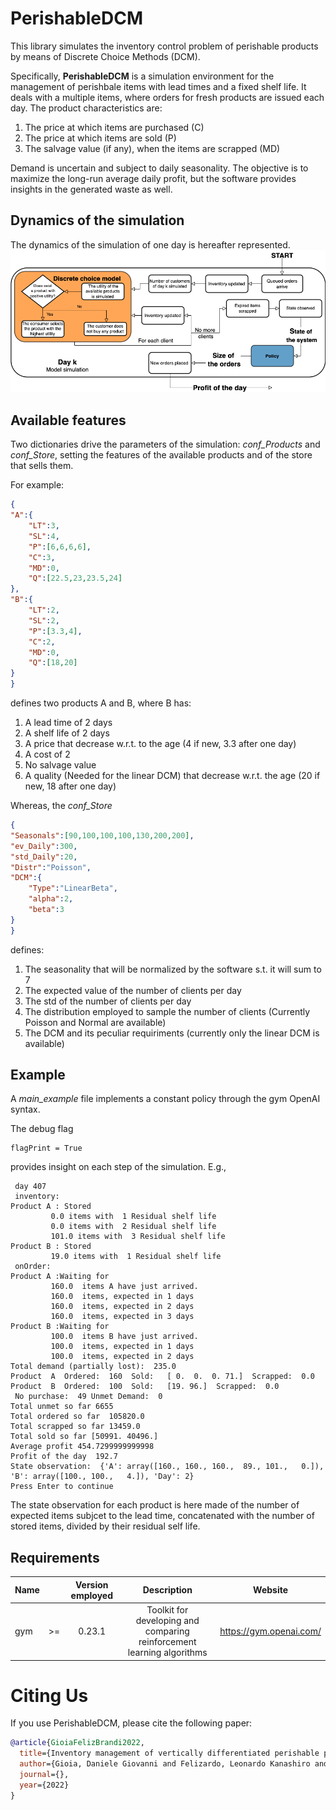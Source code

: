 # PerishableDCM

This library simulates the inventory control problem of perishable products by means of Discrete Choice Methods (DCM).

Specifically, **PerishableDCM** is a simulation environment for the management of perishbale items with lead times and a fixed shelf life. It deals with a multiple items, where orders for fresh products are issued each day. The product characteristics are:

1. The price at which items are purchased (C)
2. The price at which items are sold (P)
3. The salvage value (if any), when the items are scrapped (MD)

Demand is uncertain and subject to daily seasonality. The objective is to maximize the long-run average daily profit, but the software provides insights in the generated waste as well.

## Dynamics of the simulation

The dynamics of the simulation of one day is hereafter represented.
![plot](./etc/DCM_dynamics.png)

## Available features

Two dictionaries drive the parameters of the simulation: *conf_Products* and *conf_Store*, setting the features of the available products and of the store that sells them.

For example:

```json
{
"A":{
    "LT":3,
    "SL":4,
    "P":[6,6,6,6],
    "C":3,
    "MD":0,
    "Q":[22.5,23,23.5,24]
},
"B":{
    "LT":2,
    "SL":2,
    "P":[3.3,4],
    "C":2,
    "MD":0,
    "Q":[18,20]
}
}
```

defines two products A and B, where B has:

1. A lead time of 2 days
2. A shelf life of 2 days
3. A price that decrease w.r.t. to the age (4 if new, 3.3 after one day)
4. A cost of 2
5. No salvage value
6. A quality (Needed for the linear DCM) that decrease w.r.t. the age (20 if new, 18 after one day)

Whereas, the *conf_Store*

```json
{
"Seasonals":[90,100,100,100,130,200,200],
"ev_Daily":300,
"std_Daily":20,
"Distr":"Poisson",
"DCM":{
    "Type":"LinearBeta",
    "alpha":2,
    "beta":3
}
}
```

defines:

1. The seasonality that will be normalized by the software s.t. it will sum to 7
2. The expected value of the number of clients per day
3. The std of the number of clients per day
4. The distribution employed to sample the number of clients (Currently Poisson and Normal are available)
5. The DCM and its peculiar requiriments (currently only the linear DCM is available)

## Example

A *main_example* file implements a constant policy 
through the gym OpenAI syntax. 

The debug flag 

```
flagPrint = True
```

provides insight on each step of the simulation. E.g.,

```
 day 407 
 inventory:
Product A : Stored
         0.0 items with  1 Residual shelf life
         0.0 items with  2 Residual shelf life
         101.0 items with  3 Residual shelf life
Product B : Stored
         19.0 items with  1 Residual shelf life
 onOrder:
Product A :Waiting for
         160.0  items A have just arrived.
         160.0  items, expected in 1 days
         160.0  items, expected in 2 days
         160.0  items, expected in 3 days
Product B :Waiting for
         100.0  items B have just arrived.
         100.0  items, expected in 1 days
         100.0  items, expected in 2 days
Total demand (partially lost):  235.0
Product  A  Ordered:  160  Sold:   [ 0.  0.  0. 71.]  Scrapped:  0.0
Product  B  Ordered:  100  Sold:   [19. 96.]  Scrapped:  0.0
 No purchase:  49 Unmet Demand:  0
Total unmet so far 6655
Total ordered so far  105820.0
Total scrapped so far 13459.0
Total sold so far [50991. 40496.]
Average profit 454.7299999999998
Profit of the day  192.7
State observation:  {'A': array([160., 160., 160.,  89., 101.,   0.]), 'B': array([100., 100.,   4.]), 'Day': 2}
Press Enter to continue

```
The state observation for each product is here made of the number of expected items subjcet to the lead time, concatenated with the number of stored items, divided by their residual self life.

## Requirements

| Name | | Version employed | Description        | Website |
|:-----|:-:|:-----------:|:---------------------:|:-----------:|
| gym | >= | 0.23.1 | Toolkit for developing and comparing reinforcement learning algorithms| <https://gym.openai.com/>

# Citing Us

If you use PerishableDCM, please cite the following paper: 

```bibtex
@article{GioiaFelizBrandi2022,
  title={Inventory management of vertically differentiated perishable products with stock-out based substitution},
  author={Gioia, Daniele Giovanni and Felizardo, Leonardo Kanashiro and Brandimarte, Paolo},
  journal={},
  year={2022}
}
``` 
